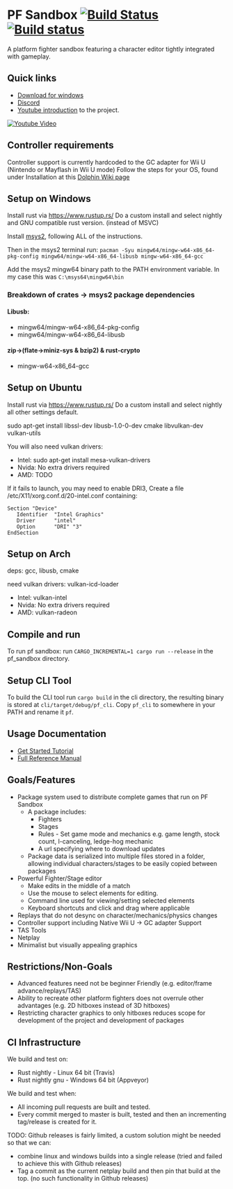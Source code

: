 # PF Sandbox [![Build Status](https://travis-ci.org/rukai/PF_Sandbox.svg?branch=master)](https://travis-ci.org/rukai/PF_Sandbox) [![Build status](https://ci.appveyor.com/api/projects/status/89drle66lde9pq35?svg=true)](https://ci.appveyor.com/project/rukai/pf-sandbox)

A platform fighter sandbox featuring a character editor tightly integrated with gameplay.

## Quick links

*   [Download for windows](https://github.com/rukai/PF_Sandbox/releases/latest)
*   [Discord](https://discord.gg/KyjBs4x)
*   [Youtube introduction](https://www.youtube.com/watch?v=CTrwvg56VQs) to the project.

[![Youtube Video](https://img.youtube.com/vi/CTrwvg56VQs/0.jpg)](https://www.youtube.com/watch?v=CTrwvg56VQs)

## Controller requirements

Controller support is currently hardcoded to the GC adapter for Wii U (Nintendo or Mayflash in Wii U mode)
Follow the steps for your OS, found under Installation at this [Dolphin Wiki page](https://wiki.dolphin-emu.org/index.php?title=How_to_use_the_Official_GameCube_Controller_Adapter_for_Wii_U_in_Dolphin)

## Setup on Windows

Install rust via https://www.rustup.rs/
Do a custom install and select nightly and GNU compatible rust version. (instead of MSVC)

Install [msys2](http://www.msys2.org/), following ALL of the instructions.

Then in the msys2 terminal run:
`pacman -Syu mingw64/mingw-w64-x86_64-pkg-config mingw64/mingw-w64-x86_64-libusb mingw-w64-x86_64-gcc`

Add the msys2 mingw64 binary path to the PATH environment variable.
In my case this was `C:\msys64\mingw64\bin`

### Breakdown of crates -> msys2 package dependencies
#### Libusb:
*   mingw64/mingw-w64-x86_64-pkg-config
*   mingw64/mingw-w64-x86_64-libusb

#### zip->(flate->miniz-sys & bzip2) & rust-crypto
*   mingw-w64-x86_64-gcc

## Setup on Ubuntu

Install rust via https://www.rustup.rs/
Do a custom install and select nightly all other settings default.

sudo apt-get install libssl-dev libusb-1.0-0-dev cmake libvulkan-dev vulkan-utils

You will also need vulkan drivers:
*   Intel: sudo apt-get install mesa-vulkan-drivers
*   Nvida: No extra drivers required
*   AMD:   TODO

If it fails to launch, you may need to enable DRI3,
Create a file /etc/X11/xorg.conf.d/20-intel.conf containing:
```
Section "Device"
   Identifier  "Intel Graphics"
   Driver      "intel"
   Option      "DRI" "3"
EndSection
```

## Setup on Arch
deps: gcc, libusb, cmake

need vulkan drivers: vulkan-icd-loader
*   Intel: vulkan-intel
*   Nvida: No extra drivers required
*   AMD:   vulkan-radeon

## Compile and run

To run pf sandbox: run `CARGO_INCREMENTAL=1 cargo run --release` in the pf_sandbox directory.

## Setup CLI Tool

To build the CLI tool run `cargo build` in the cli directory, the resulting binary is stored at `cli/target/debug/pf_cli`.
Copy `pf_cli` to somewhere in your PATH and rename it `pf`.

## Usage Documentation

*   [Get Started Tutorial](editor-tutorial.md)
*   [Full Reference Manual](manual.md)

## Goals/Features

*   Package system used to distribute complete games that run on PF Sandbox
    +   A package includes:
        -   Fighters
        -   Stages
        -   Rules - Set game mode and mechanics e.g. game length, stock count, l-canceling, ledge-hog mechanic
        -   A url specifying where to download updates
    +   Package data is serialized into multiple files stored in a folder, allowing individual characters/stages to be easily copied between packages
*   Powerful Fighter/Stage editor
    +   Make edits in the middle of a match
    +   Use the mouse to select elements for editing.
    +   Command line used for viewing/setting selected elements
    +   Keyboard shortcuts and click and drag where applicable
*   Replays that do not desync on character/mechanics/physics changes
*   Controller support including Native Wii U -> GC adapter Support
*   TAS Tools
*   Netplay
*   Minimalist but visually appealing graphics

## Restrictions/Non-Goals

*   Advanced features need not be beginner Friendly (e.g. editor/frame advance/replays/TAS)
*   Ability to recreate other platform fighters does not overrule other advantages (e.g. 2D hitboxes instead of 3D hitboxes)
*   Restricting character graphics to only hitboxes reduces scope for development of the project and development of packages

## CI Infrastructure

We build and test on:

*   Rust nightly - Linux 64 bit (Travis)
*   Rust nightly gnu - Windows 64 bit (Appveyor)

We build and test when:

*   All incoming pull requests are built and tested.
*   Every commit merged to master is built, tested and then an incrementing tag/release is created for it.

TODO:
Github releases is fairly limited, a custom solution might be needed so that we can:
*   combine linux and windows builds into a single release (tried and failed to achieve this with Github releases)
*   Tag a commit as the current netplay build and then pin that build at the top. (no such functionality in Github releases)
